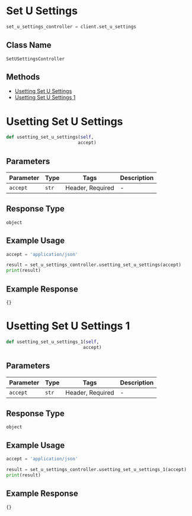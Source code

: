 # Set U Settings

```python
set_u_settings_controller = client.set_u_settings
```

## Class Name

`SetUSettingsController`

## Methods

* [Usetting Set U Settings](../../doc/controllers/set-u-settings.md#usetting-set-u-settings)
* [Usetting Set U Settings 1](../../doc/controllers/set-u-settings.md#usetting-set-u-settings-1)


# Usetting Set U Settings

```python
def usetting_set_u_settings(self,
                           accept)
```

## Parameters

| Parameter | Type | Tags | Description |
|  --- | --- | --- | --- |
| `accept` | `str` | Header, Required | - |

## Response Type

`object`

## Example Usage

```python
accept = 'application/json'

result = set_u_settings_controller.usetting_set_u_settings(accept)
print(result)
```

## Example Response

```
{}
```


# Usetting Set U Settings 1

```python
def usetting_set_u_settings_1(self,
                             accept)
```

## Parameters

| Parameter | Type | Tags | Description |
|  --- | --- | --- | --- |
| `accept` | `str` | Header, Required | - |

## Response Type

`object`

## Example Usage

```python
accept = 'application/json'

result = set_u_settings_controller.usetting_set_u_settings_1(accept)
print(result)
```

## Example Response

```
{}
```

